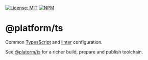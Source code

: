[![License: MIT](https://img.shields.io/badge/License-MIT-blue.svg)](https://opensource.org/licenses/MIT)
[![NPM](https://img.shields.io/npm/v/@platform/ts.libs.svg?colorB=blue&style=flat)](https://www.npmjs.com/package/@platform/ts.libs)
# @platform/ts
Common [TypesScript](https://www.typescriptlang.org) and [linter](https://palantir.github.io/tslint/) configuration.

See [@platorm/ts](https://www.npmjs.com/package/@platform/ts) for a richer build, prepare and publish toolchain.


